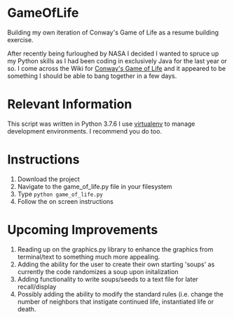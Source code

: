 # GameOfLife
Building my own iteration of Conway's Game of Life as a resume building exercise.

After recently being furloughed by NASA I decided I wanted to spruce up my Python skills as I had been coding in exclusively Java for the last year or so.  I come across the Wiki for [Conway's Game of Life](https://en.wikipedia.org/wiki/Conway%27s_Game_of_Life) and it appeared to be something I should be able to bang together in a few days.

# Relevant Information
This script was written in Python 3.7.6
I use [virtualenv](https://virtualenv.pypa.io/en/latest/) to manage development environments.  I recommend you do too.

# Instructions
1. Download the project
2. Navigate to the game_of_life.py file in your filesystem
3. Type ```python game_of_life.py```
4. Follow the on screen instructions

# Upcoming Improvements
1. Reading up on the graphics.py library to enhance the graphics from terminal/text to something much more appealing. 
2. Adding the ability for the user to create their own starting 'soups' as currently the code randomizes a soup upon initalization
3. Adding functionality to write soups/seeds to a text file for later recall/display
4. Possibly adding the ability to modify the standard rules (i.e. change the number of neighbors that instigate continued life, instantiated life or death.
